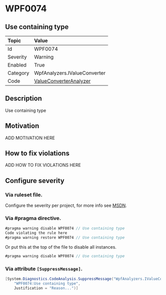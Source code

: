 # WPF0074
## Use containing type

| Topic    | Value
| :--      | :--
| Id       | WPF0074
| Severity | Warning
| Enabled  | True
| Category | WpfAnalyzers.IValueConverter
| Code     | [ValueConverterAnalyzer](https://github.com/DotNetAnalyzers/WpfAnalyzers/blob/master/WpfAnalyzers/Analyzers/ValueConverterAnalyzer.cs)

## Description

Use containing type

## Motivation

ADD MOTIVATION HERE

## How to fix violations

ADD HOW TO FIX VIOLATIONS HERE

<!-- start generated config severity -->
## Configure severity

### Via ruleset file.

Configure the severity per project, for more info see [MSDN](https://msdn.microsoft.com/en-us/library/dd264949.aspx).

### Via #pragma directive.
```C#
#pragma warning disable WPF0074 // Use containing type
Code violating the rule here
#pragma warning restore WPF0074 // Use containing type
```

Or put this at the top of the file to disable all instances.
```C#
#pragma warning disable WPF0074 // Use containing type
```

### Via attribute `[SuppressMessage]`.

```C#
[System.Diagnostics.CodeAnalysis.SuppressMessage("WpfAnalyzers.IValueConverter", 
    "WPF0074:Use containing type", 
    Justification = "Reason...")]
```
<!-- end generated config severity -->